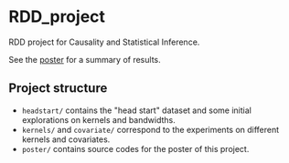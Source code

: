 # RDD_project
RDD project for Causality and Statistical Inference.

See the [poster](poster/document.pdf) for a summary of results.

## Project structure

* `headstart/` contains the "head start" dataset and some initial explorations on kernels and bandwidths.
* `kernels/` and `covariate/` correspond to the experiments on different kernels and covariates.
* `poster/` contains source codes for the poster of this project.
